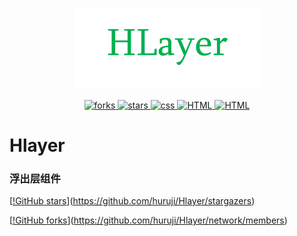 <p align="center">
    <img src="./hlayer.png"
         height="130">
</p>
<p align="center">
    <a href="https://github.com/huruji/Hlayer/network">
        <img src="https://img.shields.io/github/forks/huruji/Hlayer.svg"
             alt="forks">
    </a>
    <a href="https://github.com/huruji/Hlayer/stargazers">
        <img src="https://img.shields.io/github/stars/huruji/Hlayer.svg"
             alt="stars">
    </a>
    <a href="#">
        <img src="https://img.shields.io/badge/CSS-module-green.svg"
             alt="css">
    </a>
    <a href="#">
        <img src="https://img.shields.io/badge/HTML-module-brightgreen.svg"
             alt="HTML">
    </a>
    <a href="#">
            <img src="https://img.shields.io/badge/Size-mini-yellow.svg"
                 alt="HTML">
        </a>

</p>

# Hlayer
### 浮出层组件
[[!GitHub stars](https://img.shields.io/github/stars/huruji/Hlayer.svg)](https://github.com/huruji/Hlayer/stargazers)

[[!GitHub forks](https://img.shields.io/github/forks/huruji/Hlayer.svg)](https://github.com/huruji/Hlayer/network/members)